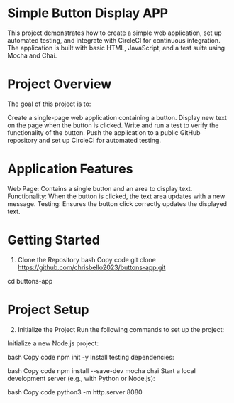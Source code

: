 # Simple Button Display APP

This project demonstrates how to create a simple web application, set up automated testing, and integrate with CircleCI for continuous integration. The application is built with basic HTML, JavaScript, and a test suite using Mocha and Chai.

# Project Overview
The goal of this project is to:

Create a single-page web application containing a button.
Display new text on the page when the button is clicked.
Write and run a test to verify the functionality of the button.
Push the application to a public GitHub repository and set up CircleCI for automated testing.

# Application Features
Web Page: Contains a single button and an area to display text.
Functionality: When the button is clicked, the text area updates with a new message.
Testing: Ensures the button click correctly updates the displayed text.

# Getting Started
1. Clone the Repository
bash
Copy code
git clone https://github.com/chrisbello2023/buttons-app.git

cd buttons-app

# Project Setup
2. Initialize the Project
Run the following commands to set up the project:

Initialize a new Node.js project:

bash
Copy code
npm init -y
Install testing dependencies:

bash
Copy code
npm install --save-dev mocha chai
Start a local development server (e.g., with Python or Node.js):

bash
Copy code
python3 -m http.server 8080
